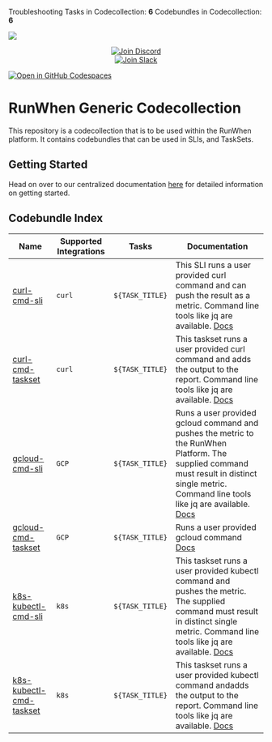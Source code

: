 Troubleshooting Tasks in Codecollection: **6**
Codebundles in Codecollection: **6**

![](docs/GitHub_Banner.jpg)

<p align="center">
  <a href="https://discord.gg/Ut7Ws4rm8Q">
    <img src="https://img.shields.io/discord/1131539039665791077?label=Join%20Discord&logo=discord&logoColor=white&style=for-the-badge" alt="Join Discord">
  </a>
  <br>
  <a href="https://runwhen.slack.com/join/shared_invite/zt-1l7t3tdzl-IzB8gXDsWtHkT8C5nufm2A">
    <img src="https://img.shields.io/badge/Join%20Slack-%23E01563.svg?&style=for-the-badge&logo=slack&logoColor=white" alt="Join Slack">
  </a>
</p>
<a href='https://codespaces.new/runwhen-contrib/rw-cli-codecollection?quickstart=1'><img src='https://github.com/codespaces/badge.svg' alt='Open in GitHub Codespaces' style='max-width: 100%;'></a>

# RunWhen Generic Codecollection
This repository is a codecollection that is to be used within the RunWhen platform. It contains codebundles that can be used in SLIs, and TaskSets. 

## Getting Started
Head on over to our centralized documentation [here](https://docs.runwhen.com/public/runwhen-authors/getting-started-with-codecollection-development) for detailed information on getting started.
## Codebundle Index
| Name | Supported Integrations | Tasks | Documentation |
|---|---|---|---|
| [curl-cmd-sli](https://github.com/runwhen-contrib/rw-generic-codecollection/blob/main/codebundles/curl-cmd/sli.robot) | `curl` | `${TASK_TITLE}` | This SLI runs a user provided curl command and can push the result as a metric. Command line tools like jq are available. [Docs](https://docs.runwhen.com/public/v/cli-codecollection/curl-cmd) |
| [curl-cmd-taskset](https://github.com/runwhen-contrib/rw-generic-codecollection/blob/main/codebundles/curl-cmd/runbook.robot) | `curl` | `${TASK_TITLE}` | This taskset runs a user provided curl command and adds the output to the report. Command line tools like jq are available. [Docs](https://docs.runwhen.com/public/v/cli-codecollection/curl-cmd) |
| [gcloud-cmd-sli](https://github.com/runwhen-contrib/rw-generic-codecollection/blob/main/codebundles/gcloud-cmd/sli.robot) | `GCP` | `${TASK_TITLE}` | Runs a user provided gcloud command and pushes the metric to the RunWhen Platform. The supplied command must result in distinct single metric. Command line tools like jq are available. [Docs](https://docs.runwhen.com/public/v/cli-codecollection/gcloud-cmd) |
| [gcloud-cmd-taskset](https://github.com/runwhen-contrib/rw-generic-codecollection/blob/main/codebundles/gcloud-cmd/runbook.robot) | `GCP` | `${TASK_TITLE}` | Runs a user provided gcloud command [Docs](https://docs.runwhen.com/public/v/cli-codecollection/gcloud-cmd) |
| [k8s-kubectl-cmd-sli](https://github.com/runwhen-contrib/rw-generic-codecollection/blob/main/codebundles/k8s-kubectl-cmd/sli.robot) | `k8s` | `${TASK_TITLE}` | This taskset runs a user provided kubectl command and pushes the metric. The supplied command must result in distinct single metric. Command line tools like jq are available. [Docs](https://docs.runwhen.com/public/v/cli-codecollection/k8s-kubectl-cmd) |
| [k8s-kubectl-cmd-taskset](https://github.com/runwhen-contrib/rw-generic-codecollection/blob/main/codebundles/k8s-kubectl-cmd/runbook.robot) | `k8s` | `${TASK_TITLE}` | This taskset runs a user provided kubectl command andadds the output to the report. Command line tools like jq are available. [Docs](https://docs.runwhen.com/public/v/cli-codecollection/k8s-kubectl-cmd) |

